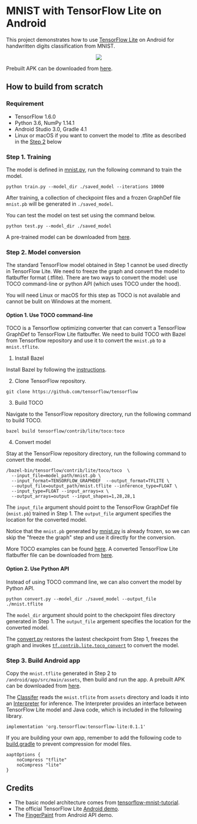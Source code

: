 # MNIST with TensorFlow Lite on Android

This project demonstrates how to use [TensorFlow Lite](https://github.com/tensorflow/tensorflow/tree/master/tensorflow/contrib/lite) on Android for handwritten digits classification from MNIST.

<div align="center">
  <img src="image/demo.gif" heigit="500"/>
</div>

Prebuilt APK can be downloaded from [here](https://github.com/nex3z/tflite-mnist-android/releases/download/v1.0.0/tflite-mnist.apk).

## How to build from scratch

### Requirement

- TensorFlow 1.6.0
- Python 3.6, NumPy 1.14.1
- Android Studio 3.0, Gradle 4.1
- Linux or macOS if you want to convert the model to .tflite as described in the [Step 2](#step-2-model-conversion) below


### Step 1. Training

The model is defined in [mnist.py](https://github.com/nex3z/tflite-mnist-android/blob/master/model/mnist.py), run the following command to train the model.

```
python train.py --model_dir ./saved_model --iterations 10000
```

After training, a collection of checkpoint files and a frozen GraphDef file `mnist.pb` will be generated in `./saved_model`.

You can test the model on test set using the command below.

```
python test.py --model_dir ./saved_model
```

A pre-trained model can be downloaded from [here](https://github.com/nex3z/tflite-mnist-android/releases/download/v1.0.0/mnist-10000.zip).

### Step 2. Model conversion

The standard TensorFlow model obtained in Step 1 cannot be used directly in TensorFlow Lite. We need to freeze the graph and convert the model to flatbuffer format (.tflite). There are two ways to convert the model: use TOCO command-line or python API (which uses TOCO under the hood). 

You will need Linux or macOS for this step as TOCO is not available and cannot be bulit on Windows at the moment.

#### Option 1. Use TOCO command-line

TOCO is a Tensorflow optimizing converter that can convert a TensorFlow GraphDef to TensorFlow Lite flatbuffer. We need to build TOCO with Bazel from Tensorflow repository and use it to convert the `mnist.pb` to a `mnist.tflite`. 

1. Install Bazel

Install Bazel by following the [instructions](https://docs.bazel.build/versions/master/install.html).

2. Clone TensorFlow repository.

```
git clone https://github.com/tensorflow/tensorflow
```

3. Build TOCO

Navigate to the TensorFlow repository directory, run the following command to build TOCO.

```
bazel build tensorflow/contrib/lite/toco:toco
```

4. Convert model

Stay at the TensorFlow repository directory, run the following command to convert the model.

```
/bazel-bin/tensorflow/contrib/lite/toco/toco  \
  --input_file=model_path/mnist.pb \
  --input_format=TENSORFLOW_GRAPHDEF  --output_format=TFLITE \
  --output_file=output_path/mnist.tflite --inference_type=FLOAT \
  --input_type=FLOAT --input_arrays=x \
  --output_arrays=output --input_shapes=1,28,28,1
```

The `input_file` argument should point to the TensorFlow GraphDef file (`mnist.pb`) trained in Step 1. The `output_file` argument specifies the location for the converted model.

Notice that the `mnist.pb` generated by [mnist.py](https://github.com/nex3z/tflite-mnist-android/blob/master/model/mnist.py) is already frozen, so we can skip the "freeze the graph" step and use it directly for the conversion.

More TOCO examples can be found [here](https://github.com/tensorflow/tensorflow/blob/master/tensorflow/contrib/lite/toco/g3doc/cmdline_examples.md). A converted TensorFlow Lite flatbuffer file can be downloaded from [here](https://github.com/nex3z/tflite-mnist-android/releases/download/v1.0.0/mnist.tflite).

#### Option 2. Use Python API

Instead of using TOCO command line, we can also convert the model by Python API.

```
python convert.py --model_dir ./saved_model --output_file ./mnist.tflite
```

The `model_dir` argument should point to the checkpoint files directory generated in Step 1. The `output_file` argement specifies the location for the converted model. 

The [convert.py](https://github.com/nex3z/tflite-mnist-android/blob/master/convert.py) restores the lastest checkpoint from Step 1, freezes the graph and invokes [`tf.contrib.lite.toco_convert`](https://www.tensorflow.org/versions/master/api_docs/python/tf/contrib/lite/toco_convert) to convert the model.

### Step 3. Build Android app

Copy the `mnist.tflite` generated in Step 2 to `/android/app/src/main/assets`, then build and run the app. A prebuilt APK can be downloaded from [here](https://github.com/nex3z/tflite-mnist-android/releases/download/v1.0.0/tflite-mnist.apk).

The [Classifer](https://github.com/nex3z/tflite-mnist-android/blob/master/android/app/src/main/java/com/nex3z/tflitemnist/Classifier.java) reads the `mnist.tflite` from `assets` directory and loads it into an [Interpreter](https://github.com/tensorflow/tensorflow/blob/master/tensorflow/contrib/lite/java/src/main/java/org/tensorflow/lite/Interpreter.java) for inference. The Interpreter provides an interface between TensorFlow Lite model and Java code, which is included in the following library.

```
implementation 'org.tensorflow:tensorflow-lite:0.1.1'
```

If you are building your own app, remember to add the following code to [build.gradle](https://github.com/nex3z/tflite-mnist-android/blob/master/android/app/build.gradle#L19) to prevent compression for model files.

```
aaptOptions {
    noCompress "tflite"
    noCompress "lite"
}
```

## Credits

- The basic model architecture comes from [tensorflow-mnist-tutorial](https://github.com/martin-gorner/tensorflow-mnist-tutorial).
- The official TensorFlow Lite [Android demo](https://github.com/tensorflow/tensorflow/tree/master/tensorflow/contrib/lite/java/demo/app).
- The [FingerPaint](https://android.googlesource.com/platform/development/+/master/samples/ApiDemos/src/com/example/android/apis/graphics/FingerPaint.java) from Android API demo.
